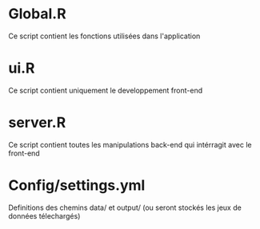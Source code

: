 # Global.R
Ce script contient les fonctions utilisées dans l'application

# ui.R
Ce script contient uniquement le developpement front-end

# server.R
Ce script contient toutes les manipulations back-end qui intérragit avec le front-end

# Config/settings.yml
Definitions des chemins data/ et output/ (ou seront stockés les jeux de données télechargés)
